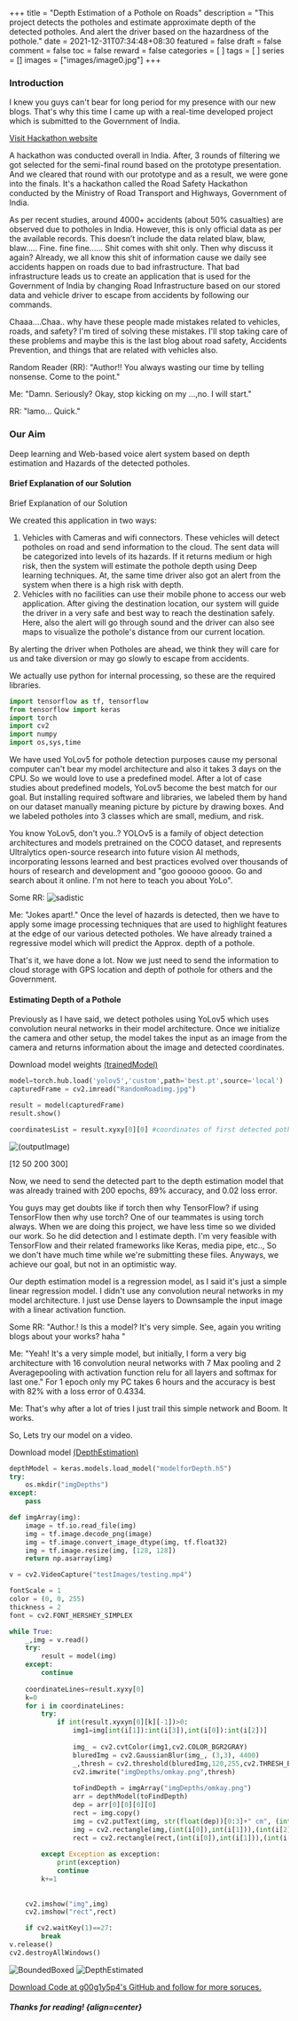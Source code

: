 +++
title = "Depth Estimation of a Pothole on Roads"
description = "This project detects the potholes and estimate approximate depth of the detected potholes. And alert the driver based on the hazardness of the pothole."
date = 2021-12-31T07:34:48+08:30
featured = false
draft = false
comment = false
toc = false
reward = false
categories = [
]
tags = [
]
series = []
images = ["images/image0.jpg"]
+++


### Introduction 
I knew you guys can't bear for long period for my presence with our new blogs. That's why this time I came up with a real-time developed project which is submitted to the Government of India.

[Visit Hackathon website](https://innovateindia.mygov.in/roadsafety-hackathon-2021/)

A hackathon was conducted overall in India. After, 3 rounds of filtering we got selected for the semi-final round based on the prototype presentation. And we cleared that round with our prototype and as a result, we were gone into the finals. It's a hackathon called the Road Safety Hackathon conducted by the Ministry of Road Transport and Highways, Government of India.

As per recent studies, around 4000+ accidents (about 50% casualties) are observed due to potholes in India. However, this is only official data as per the available records. This doesn’t include the data related blaw, blaw, blaw.....  Fine. fine fine......  Shit comes with shit only. Then why discuss it again?
Already, we all know this shit of information cause we daily see accidents happen on roads due to bad infrastructure. That bad infrastructure leads us to create an application that is used for the Government of India by changing Road Infrastructure based on our stored data and vehicle driver to escape from accidents by following our commands. 

Chaaa....Chaa.. why have these people made mistakes related to vehicles, roads, and safety? I'm tired of solving these mistakes. I'll stop taking care of these problems and maybe this is the last blog about road safety, Accidents Prevention, and things that are related with vehicles also.

Random Reader (RR): "Author!! You always wasting our time by telling nonsense. Come to the point."


Me: "Damn. Seriously? Okay, stop kicking on my ...,no. I will start."


RR: "lamo... Quick."

### Our Aim

Deep learning and Web-based voice alert system based on depth estimation and Hazards of the detected potholes.

#### Brief Explanation of our Solution

Brief Explanation of our Solution

We created this application in two ways:

1. Vehicles with Cameras and wifi connectors. These vehicles will detect potholes on road and send information to the cloud. The sent data will be categorized into levels of its hazards. If it returns medium or high risk, then the system will estimate the pothole depth using Deep learning techniques. At, the same time driver also got an alert from the system when there is a high risk with depth.
2. Vehicles with no facilities can use their mobile phone to access our web application. After giving the destination location, our system will guide the driver in a very safe and best way to reach the destination safely. Here, also the alert will go through sound and the driver can also see maps to visualize the pothole's distance from our current location.


By alerting the driver when Potholes are ahead, we think they will care for us and take diversion or may go slowly to escape from accidents.

We actually use python for internal processing, so these are the required libraries.


```py
import tensorflow as tf, tensorflow
from tensorflow import keras
import torch
import cv2
import numpy
import os,sys,time
```


We have used YoLov5 for pothole detection purposes cause my personal computer can't bear my model architecture and also it takes 3 days on the CPU. So we would love to use a predefined model. After a lot of case studies about predefined models, YoLov5 become the best match for our goal. But installing required software and libraries, we labeled them by hand on our dataset manually meaning picture by picture by drawing boxes. And we labeled potholes into 3 classes which are small, medium, and risk. 

You know YoLov5, don't you..? YOLOv5 is a family of object detection architectures and models pretrained on the COCO dataset, and represents Ultralytics open-source research into future vision AI methods, incorporating lessons learned and best practices evolved over thousands of hours of research and development and "goo gooooo goooo. Go and search about it online. I'm not here to teach you about YoLo". 

Some RR: ![sadistic](images/index.webp)

Me: "Jokes apart!." Once the level of hazards is detected, then we have to apply some image processing techniques that are used to highlight features at the edge of our various detected potholes. We have already trained a regressive model which will predict the Approx. depth of a pothole.

That's it, we have done a lot. Now we just need to send the information to cloud storage with GPS location and depth of pothole for others and the Government.

#### Estimating Depth of a Pothole

Previously as I have said, we detect potholes using YoLov5 which uses convolution neural networks in their model architecture. Once we initialize the camera and other setup, the model takes the input as an image from the camera and returns information about the image and detected coordinates. 

Download model weights [(trainedModel)](files/best.pt)

```py
model=torch.hub.load('yolov5','custom',path='best.pt',source='local')
capturedFrame = cv2.imread("RandomRoadimg.jpg")

result = model(capturedFrame)
result.show()

coordinatesList = result.xyxy[0][0] #coordinates of first detected pothole

```
![(outputImage)](images/image0.jpg) 

[12 50 200 300]

Now, we need to send the detected part to the depth estimation model that was already trained with 200 epochs, 89% accuracy, and 0.02 loss error.

You guys may get doubts like if torch then why TensorFlow? if using TensorFlow then why use torch? One of our teammates is using torch always. When we are doing this project, we have less time so we divided our work. So he did detection and I estimate depth. I'm very feasible with TensorFlow and their related frameworks like Keras, media pipe, etc.., So we don't have much time while we're submitting these files. Anyways, we achieve our goal, but not in an optimistic way. 

Our depth estimation model is a regression model, as I said it's just a simple linear regression model. I didn't use any convolution neural networks in my model architecture. I just use Dense layers to Downsample the input image with a linear activation function.

Some RR: "Author.! Is this a model? It's very simple. See, again you writing blogs about your works?  haha "

Me: "Yeah! It's a very simple model, but initially, I form a very big architecture with 16 convolution neural networks with 7 Max pooling and 2 Averagepooling with activation function relu for all layers and softmax for last one." For 1 epoch only my PC takes 6 hours and the accuracy is best with 82% with a loss error of 0.4334.

Me: That's why after a lot of tries I just trail this simple network and Boom. It works. 

So, Lets try our model on a video.

Download model [(DepthEstimation)](files/modelforDepth.h5)

```py
depthModel = keras.models.load_model("modelforDepth.h5")
try:
	os.mkdir("imgDepths")
except:
	pass

def imgArray(img):
	image = tf.io.read_file(img)
	img = tf.image.decode_png(image)
	img = tf.image.convert_image_dtype(img, tf.float32)
	img = tf.image.resize(img, [128, 128])
	return np.asarray(img)

v = cv2.VideoCapture("testImages/testing.mp4")

fontScale = 1
color = (0, 0, 255)
thickness = 2
font = cv2.FONT_HERSHEY_SIMPLEX

while True:
	_,img = v.read()
	try:
		result = model(img)
	except:
		continue
		
	coordinateLines=result.xyxy[0]
	k=0
	for i in coordinateLines:
		try:
			if int(result.xyxyn[0][k][-1])>0:
				img1=img[int(i[1]):int(i[3]),int(i[0]):int(i[2])]
				
				img_ = cv2.cvtColor(img1,cv2.COLOR_BGR2GRAY)
				bluredImg = cv2.GaussianBlur(img_, (3,3), 4400)
				_,thresh = cv2.threshold(bluredImg,120,255,cv2.THRESH_BINARY)	
				cv2.imwrite("imgDepths/omkay.png",thresh)		
				
				toFindDepth = imgArray("imgDepths/omkay.png")
				arr = depthModel(toFindDepth)
				dep = arr[0][0][0][0]
				rect = img.copy()
				img = cv2.putText(img, str(float(dep))[0:3]+" cm", (int(i[0]-5),int(i[1])-5), font, fontScale, color, thickness, cv2.LINE_AA)
				img = cv2.rectangle(img,(int(i[0]),int(i[1])),(int(i[2]),int(i[3])),(255,0,0),2)
				rect = cv2.rectangle(rect,(int(i[0]),int(i[1])),(int(i[2]),int(i[3])),(255,0,0),2)
				
		except Exception as exception:
			print(exception)
			continue
		k+=1
		
		
	cv2.imshow("img",img)
	cv2.imshow("rect",rect)

	if cv2.waitKey(1)==27:
		break
v.release()
cv2.destroyAllWindows()
```
![BoundedBoxed](images/rect.png)
![DepthEstimated](images/depth.png)

[Download Code at g00g1y5p4's GitHub and follow for more soruces.](https://github.com/g00g1y5p4/roadSafteyHackthon)
##### Thanks for reading! {align=center}
